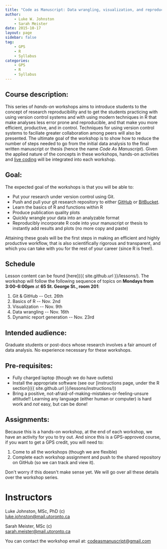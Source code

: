 ```yaml
---
title: "Code as Manuscript: Data wrangling, visualization, and reproducibility in R"
author:
    - Luke W. Johnston
    - Sarah Meister
date: 2015-10-17
layout: page
sidebar: false
tag:
    - GPS
    - R
    - Syllabus
categories:
    - GPS
    - R
    - Syllabus
---
```


## Course description: ##

This series of *hands-on* workshops aims to introduce students to the
concept of research reproducibility and to get the students practicing
with using version control systems and with using modern techniques in
R that make analyses less error prone and reproducible, and that make
you more efficient, productive, and in control.  Techniques for using
version control systems to faciliate greater collaboration among peers
will also be presented.  The ultimate goal of the workshop is to show
how to reduce the number of steps needed to go from the initial data
analysis to the final written manuscript or thesis (hence the name
*Code As Manuscript*).  Given the applied nature of the concepts in
these workshops, hands-on activities and
[live coding](http://en.wikipedia.org/wiki/Live_coding) will be
integrated into each workshop.

## Goal: ##

The expected goal of the workshops is that you will be able to:

* Put your research under version control using Git.
* Push and pull your git research repository to either
  [GitHub](https://github.com/) or
  [BitBucket](https://bitbucket.org/).
* Learn the basics of R and functions within R
* Produce publication quality plots
* Quickly wrangle your data into an analyzable format
* Reproducibly incorporate R code into your manuscript or thesis to
  instantly add results and plots (no more copy and paste)

Attaining these goals will be the first steps in making an efficient
and highly productive workflow, that is also scientifically rigorous
and transparent, and which you can take with you for the rest of your
career (since R is free!).

## Schedule ##

Lesson content can be found [here]({{ site.github.url }}/lessons/).  The workshop will
follow the following sequence of topics on **Mondays from 3:00-6:00pm** at **65
St. George St., room 201**:

1. Git & GitHub -- Oct. 26th
2. Basics of R -- Nov. 2nd
3. Visualization -- Nov. 9th
4. Data wrangling -- Nov. 16th
5. Dynamic report generation -- Nov. 23rd

## Intended audience: ##

Graduate students or post-docs whose research involves a fair amount
of data analysis.  No experience necessary for these workshops.

## Pre-requisites: ##

* Fully charged laptop (though we do have outlets)
* Install the appropriate software (see our
  [instructions page, under the R section]({{ site.github.url }}/lessons/instructions/))
* Bring a positive, not-afraid-of-making-mistakes-or-feeling-unsure
  attitude!!  Learning any language (either human or computer) is
  hard work and *not* easy, but can be done!

## Assignments: ##

Because this is a hands-on workshop, at the end of each workshop, we
have an activity for you to try out.  And since this is a GPS-approved
course, if you want to get a GPS credit, you will need to:

1. Come to all the workshops (though we are flexible)
2. Complete each workshop assignment and push to the shared repository
   on GitHub (so we can track and view it).

Don't worry if this doesn't make sense yet.  We will go over all these
details over the workshop series.

# Instructors #

Luke Johnston, MSc, PhD (c)  
luke.johnston@mail.utoronto.ca

Sarah Meister, MSc (c)  
sarah.meister@mail.utoronto.ca

You can contact the workshop email at: codeasmanuscript@gmail.com

